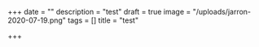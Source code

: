 +++
date = ""
description = "test"
draft = true
image = "/uploads/jarron-2020-07-19.png"
tags = []
title = "test"

+++
